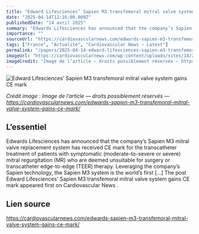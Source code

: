 ```yaml
---
title: "Edward Lifesciences’ Sapien M3 transfemoral mitral valve system gains CE mark"
date: "2025-04-14T12:16:00.000Z"
publishedDate: "14 avril 2025"
summary: "Edwards Lifesciences has announced that the company’s Sapien M3 mitral valve replacement system has received CE mark for the transcatheter treatment of patients with symptomatic (moderate-to-severe or severe) mitral regurgitation (MR) who are deemed unsuitable for surgery or transcatheter edge-to-edge (TEER) therapy. Leveraging the company’s Sapien technology, the Sapien M3 system is the world&#8217;s first [&#8230;] The post Edward Lifesciences’ Sapien M3 transfemoral mitral valve system gains CE mark appeared first on Cardiovascular News ."
importance: ""
sourceUrl: "https://cardiovascularnews.com/edwards-sapien-m3-transfemoral-mitral-valve-system-gains-ce-mark/"
tags: ["France", "Actualité", "Cardiovascular News — Latest"]
permalink: "/papers/2025-04-14-edward-lifesciences-sapien-m3-transfemoral-mitral-valve-system-gains-ce-mark"
imageUrl: "https://cardiovascularnews.com/wp-content/uploads/sites/14/2025/04/Sapien_M3-scaled.jpg"
imageCredit: "Image de l’article — droits possiblement réservés — https://cardiovascularnews.com/edwards-sapien-m3-transfemoral-mitral-valve-system-gains-ce-mark/"
---
```


![Edward Lifesciences’ Sapien M3 transfemoral mitral valve system gains CE mark](https://cardiovascularnews.com/wp-content/uploads/sites/14/2025/04/Sapien_M3-scaled.jpg)

*Crédit image : Image de l’article — droits possiblement réservés — https://cardiovascularnews.com/edwards-sapien-m3-transfemoral-mitral-valve-system-gains-ce-mark/*

## L’essentiel

Edwards Lifesciences has announced that the company’s Sapien M3 mitral valve replacement system has received CE mark for the transcatheter treatment of patients with symptomatic (moderate-to-severe or severe) mitral regurgitation (MR) who are deemed unsuitable for surgery or transcatheter edge-to-edge (TEER) therapy. Leveraging the company’s Sapien technology, the Sapien M3 system is the world&#8217;s first [&#8230;] The post Edward Lifesciences’ Sapien M3 transfemoral mitral valve system gains CE mark appeared first on Cardiovascular News .

## Lien source

https://cardiovascularnews.com/edwards-sapien-m3-transfemoral-mitral-valve-system-gains-ce-mark/
